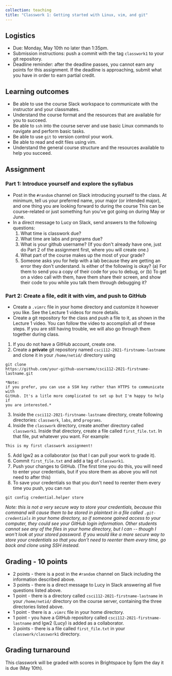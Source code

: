 ```yaml
---
collection: teaching
title: "Classwork 1: Getting started with Linux, vim, and git"
---
```


## Logistics
* Due: Monday, May 10th no later than 1:35pm.
* Submission instructions: push a commit with the tag `classwork1` to your git
	repository.
* Deadline reminder: after the deadline passes, you cannot earn any points for
	this assignment. If the deadline is approaching, submit what you have in
	order to earn partial credit.

## Learning outcomes
* Be able to use the course Slack workspace to communicate with the instructor
	and your classmates.
* Understand the course format and the resources that are available for you to
	succeed.
* Be able to `ssh` into the course server and use basic Linux commands to
	navigate and perform basic tasks.
* Be able to use `git` to version control your work.
* Be able to read and edit files using vim.
* Understand the general course structure and the resources available to help
	you succeed.

## Assignment

### Part 1: Introduce yourself and explore the syllabus
* Post in the `#random` channel on Slack introducing yourself to the class. At
minimum, tell us your preferred name, your major (or intended major), and one
thing you are looking forward to during the course This can be course-related or
just something fun you've got going on during May or June.
* In a direct message to Lucy on Slack, send answers to the following
	questions:
	1. What time is classwork due?
	2. What time are labs and programs due?
	3. What is your github username? (If you don't already have one, just do Part 2 of
	   the assignment first, where you will create one.)
	4. What part of the course makes up the most of your grade?
	5. Someone asks you for help with a lab because they are getting an error they don't understand.
	Is either of the following is okay?
	   (a) For them to send you a copy of their code for you to debug, or (b)
	   To get on a video call with them, have them share their screen, and show
	   their code to you while you talk them through debugging it?

### Part 2: Create a file, edit it with vim, and push to GitHub
* Create a `.vimrc` file in your home directory and customize it however you
	like. See the Lecture 1 videos for more details.
* Create a git repository for the class and push a file to it, as shown in the
	Lecture 1 video. You can follow the video to accomplish all of these steps.
	If you are still having trouble, we will also go through them together
	during class.
1. If you do not have a GitHub account, create one.
2. Create a **private** git repository named `csci112-2021-firstname-lastname` and clone it
	in your `/home/netid/` directory using
```
git clone
https://github.com/your-github-username/csci112-2021-firstname-lastname.git
```
	*Note:
	if you prefer, you can use a SSH key rather than HTTPS to communicate with
	GitHub. It's a litle more complicated to set up but I'm happy to help if
	you are interested.*
3. Inside the `csci112-2021-firstname-lastname` directory, create
	following directories: `classwork`, `labs`, and `programs`.
4. Inside the `classwork` directory, create another directory called
	`classwork1`. Inside that directory, create a file called `first_file.txt`.
	In that file, put whatever you want. For example:
```
This is my first classwork assignment!
```
5. Add lgw2 as a collaborator (so that I can pull your work to grade it).
6. Commit `first_file.txt` and add a tag of `classwork1`.
7. Push your changes to GitHub. (The first time you do this, you will need to
   enter your credentials, but if you store them as above you will not need to
   after this)
8. To save your credentials so that you don't need to reenter them every time
   you push, you can run
```
git config credential.helper store
```
*Note: this is not a very secure way to store your credentials, because
this command will cause them to be stored in plaintext in a file called
`.git-credentials` in your home directory, so if someone gained access to your
computer, they could see your GitHub login information. Other students cannot
see any of the files in your home directory, but I can -- though I won't look
at your stored password. If you would like a more secure way to store your
credentials so that you don't need to reenter them every time, go back and
clone using SSH instead.*

## Grading - 10 points
* 2 points - there is a post in the `#random` channel on Slack including the
	information described above.
* 3 points - there is a direct message to Lucy in Slack answering all five
	questions listed above.
* 1 point - there is a directory called `csci112-2021-firstname-lastname` in
	your `/home/netid/` directory on the course server, containing the three
	directories listed above.
* 1 point - there is a `.vimrc` file in your home directory.
* 1 point - you have a GitHub repository called
	`csci112-2021-firstname-lastname` and lgw2 (Lucy) is added as a
	collaborator.
* 3 points - there is a file called `first_file.txt` in your
	`classwork/classwork1` directory.

## Grading turnaround
This classwork will be graded with scores in Brightspace by 5pm the day it is
due (May 10th).

